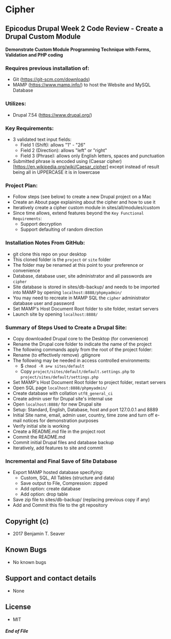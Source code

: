 # Cipher

## Epicodus Drupal Week 2 Code Review - Create a Drupal Custom Module

#### Demonstrate Custom Module Programming Technique with Forms, Validation and PHP coding

### Requires previous installation of:
  * Git (https://git-scm.com/downloads)
  * MAMP (https://www.mamp.info/) to host the Website and MySQL Database

### Utilizes:
  * Drupal 7.54 (https://www.drupal.org/)

### Key Requirements:
  * 3 validated text input fields:
    * Field 1 (Shift): allows "1" - "26"
    * Field 2 (Direction): allows "left" or "right"
    * Field 3 (Phrase): allows only English letters, spaces and punctuation
  * Submitted phrase is encoded using (Caesar cipher)[https://en.wikipedia.org/wiki/Caesar_cipher] except instead of result being all in UPPERCASE it is in lowercase

### Project Plan:
  * Follow steps (see below) to create a new Drupal project on a Mac
  * Create an About page explaining about the cipher and how to use it
  * Iteratively create a cipher custom module in sites/all/modules/custom
  * Since time allows, extend features beyond the `Key Functional Requirements`:
    * Support decryption
    * Support defaulting of random direction

### Installation Notes From GitHub:
  * git clone this repo on your desktop
  * This cloned folder is the `project` or `site` folder
  * The folder may be renamed at this point to your preference or convenience
  * Database, database user, site administrator and all passwords are `cipher`
  * Site database is stored in sites/db-backup/ and needs to be imported into MAMP by opening `localhost:8888/phpmyadmin/`
  * You may need to recreate in MAMP SQL the `cipher` administrator database user and password
  * Set MAMP's Host Document Root folder to site folder, restart servers
  * Launch site by opening `localhost:8888/`

### Summary of Steps Used to Create a Drupal Site:
* Copy downloaded Drupal core to the Desktop (for convenience)
* Rename the Drupal core folder to indicate the name of the project
* The following commands apply from the root of the project folder:
* Rename (to effectively remove) .gitignore
* The following may be needed in access controlled environments:
  * $ `chmod -R a+w sites/default`
  * Copy `project/sites/default/default.settings.php` to `project/sites/default/settings.php`
* Set MAMP's Host Document Root folder to project folder, restart servers
* Open SQL page `localhost:8888/phpmyadmin/`
* Create database with collation `utf8_general_ci`
* Create admin user for Drupal site's internal use
* Open `localhost:8888/` for new Drupal site
* Setup: Standard, English, Database, host and port 127.0.0.1 and 8889
* Initial Site name, email, admin user, country, time zone and turn off e-mail notices for demonstration purposes
* Verify initial site is working
* Create a README.md file in the project root
* Commit the README.md
* Commit initial Drupal files and database backup
* Iteratively, add features to site and commit

### Incremental and Final Save of Site Database
* Export MAMP hosted database specifying:
  * Custom, SQL, All Tables (structure and data)
  * Save output to File, Compression: zipped
  * Add option: create database
  * Add option: drop table
* Save zip file to sites/db-backup/ (replacing previous copy if any)
* Add and Commit this file to the git repository

## Copyright (c)
* 2017 Benjamin T. Seaver

## Known Bugs
* No known bugs

## Support and contact details
* None

## License
* MIT

##### End of File
